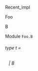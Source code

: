 Recent_impl

Foo

B

Module `Foo.B`

<a id="type-t"></a>

###### type t = 

<a id="type-t.B"></a>

######    | B
